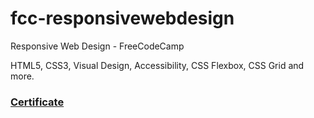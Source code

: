 # fcc-responsivewebdesign
Responsive Web Design - FreeCodeCamp

HTML5, CSS3, Visual Design, Accessibility, CSS Flexbox, CSS Grid and more.
### [Certificate](responsivewebdesign-fcc.png)
